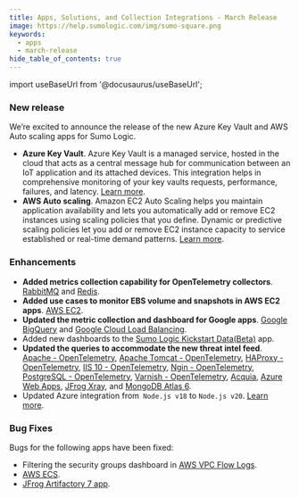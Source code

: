 ```yaml
---
title: Apps, Solutions, and Collection Integrations - March Release 
image: https://help.sumologic.com/img/sumo-square.png
keywords:
  - apps
  - march-release
hide_table_of_contents: true    
---
```


import useBaseUrl from '@docusaurus/useBaseUrl';

### New release

We’re excited to announce the release of the new Azure Key Vault and AWS Auto scaling apps for Sumo Logic.

- **Azure Key Vault**. Azure Key Vault is a managed service, hosted in the cloud that acts as a central message hub for communication between an IoT application and its attached devices. This integration helps in comprehensive monitoring of your key vaults requests, performance, failures, and latency. [Learn more](/docs/integrations/microsoft-azure/azure-key-vault/).
- **AWS Auto scaling**. Amazon EC2 Auto Scaling helps you maintain application availability and lets you automatically add or remove EC2 instances using scaling policies that you define. Dynamic or predictive scaling policies let you add or remove EC2 instance capacity to service established or real-time demand patterns. [Learn more](/docs/integrations/amazon-aws/amazon-ec2-auto-scaling/).

### Enhancements

- **Added metrics collection capability for OpenTelemetry collectors**. [RabbitMQ](/docs/send-data/opentelemetry-collector/remote-management/source-templates/rabbitmq/#for-metrics-collection) and [Redis](/docs/send-data/opentelemetry-collector/remote-management/source-templates/redis/#for-metrics-collection).
- **Added use cases to monitor EBS volume and snapshots in AWS EC2 apps**. [AWS EC2](/docs/integrations/amazon-aws/ec2-cloudwatch-metrics/#events).
- **Updated the metric collection and dashboard for Google apps**. [Google BigQuery](/docs/integrations/google/bigquery/) and [Google Cloud Load Balancing](/docs/integrations/google/cloud-load-balancing/).
- Added new dashboards to the [Sumo Logic Kickstart Data(Beta)](/docs/integrations/sumo-apps/kickstart-data/) app.
- **Updated the queries to accommodate the new threat intel feed**. [Apache - OpenTelemetry](/docs/integrations/web-servers/opentelemetry/apache-opentelemetry/), [Apache Tomcat - OpenTelemetry](/docs/integrations/web-servers/opentelemetry/apache-tomcat-opentelemetry/), [HAProxy - OpenTelemetry](/docs/integrations/web-servers/opentelemetry/haproxy-opentelemetry/), [IIS 10 - OpenTelemetry](/docs/integrations/web-servers/opentelemetry/iis-10-opentelemetry/), [Ngin - OpenTelemetry](/docs/integrations/web-servers/opentelemetry/nginx-opentelemetry/), [PostgreSQL - OpenTelemetry](/docs/integrations/databases/opentelemetry/postgresql-opentelemetry/), [Varnish - OpenTelemetry](/docs/integrations/web-servers/opentelemetry/varnish-opentelemetry/), [Acquia](/docs/integrations/saas-cloud/acquia/), [Azure Web Apps](/docs/integrations/microsoft-azure/web-apps/), [JFrog Xray](/docs/integrations/app-development/jfrog-xray/), and [MongoDB Atlas 6](/docs/integrations/databases/mongodb-atlas/).
- Updated Azure integration from` Node.js v18` to `Node.js v20`. [Learn more](https://github.com/SumoLogic/sumologic-azure-function/releases/tag/v4.1.6).

### Bug Fixes

Bugs for the following apps have been fixed:
- Filtering the security groups dashboard in [AWS VPC Flow Logs](/docs/integrations/amazon-aws/vpc-flow-logs/#security-groups).
- [AWS ECS](/docs/integrations/amazon-aws/elastic-container-service/).
- [JFrog Artifactory 7 app](/docs/integrations/app-development/jfrog-artifactory/).
